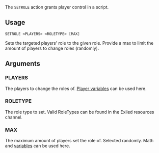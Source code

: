 The `SETROLE` action grants player control in a script.

## Usage
```
SETROLE <PLAYERS> <ROLETYPE> [MAX]
```
Sets the targeted players' role to the given role. Provide a max to limit the amount of players to change roles (randomly).

## Arguments
### PLAYERS
The players to change the roles of. [Player variables](https://github.com/Thundermaker300/ScriptedEvents/wiki/Variables#player-variables) can be used here.

### ROLETYPE
The role type to set. Valid RoleTypes can be found in the Exiled resources channel.

### MAX
The maximum amount of players set the role of. Selected randomly. Math and [variables](https://github.com/Thundermaker300/ScriptedEvents/wiki/Variables) can be used here.